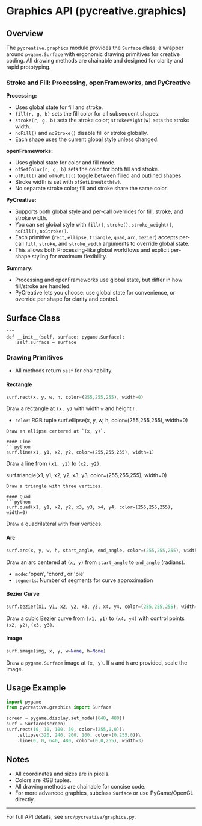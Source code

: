 # Graphics API (pycreative.graphics)

## Overview
The `pycreative.graphics` module provides the `Surface` class, a wrapper around `pygame.Surface` with ergonomic drawing primitives for creative coding. All drawing methods are chainable and designed for clarity and rapid prototyping.

### Stroke and Fill: Processing, openFrameworks, and PyCreative

**Processing:**
- Uses global state for fill and stroke.
- `fill(r, g, b)` sets the fill color for all subsequent shapes.
- `stroke(r, g, b)` sets the stroke color; `strokeWeight(w)` sets the stroke width.
- `noFill()` and `noStroke()` disable fill or stroke globally.
- Each shape uses the current global style unless changed.

**openFrameworks:**
- Uses global state for color and fill mode.
- `ofSetColor(r, g, b)` sets the color for both fill and stroke.
- `ofFill()` and `ofNoFill()` toggle between filled and outlined shapes.
- Stroke width is set with `ofSetLineWidth(w)`.
- No separate stroke color; fill and stroke share the same color.

**PyCreative:**
- Supports both global style and per-call overrides for fill, stroke, and stroke width.
- You can set global style with `fill()`, `stroke()`, `stroke_weight()`, `noFill()`, `noStroke()`.
- Each primitive (`rect`, `ellipse`, `triangle`, `quad`, `arc`, `bezier`) accepts per-call `fill`, `stroke`, and `stroke_width` arguments to override global state.
- This allows both Processing-like global workflows and explicit per-shape styling for maximum flexibility.

**Summary:**
- Processing and openFrameworks use global state, but differ in how fill/stroke are handled.
- PyCreative lets you choose: use global state for convenience, or override per shape for clarity and control.



## Surface Class

    """
    def __init__(self, surface: pygame.Surface):
        self.surface = surface
### Drawing Primitives
- All methods return `self` for chainability.

#### Rectangle
```python
surf.rect(x, y, w, h, color=(255,255,255), width=0)
```
Draw a rectangle at `(x, y)` with width `w` and height `h`.
- `color`: RGB tuple
surf.ellipse(x, y, w, h, color=(255,255,255), width=0)
```
Draw an ellipse centered at `(x, y)`.

#### Line
```python
surf.line(x1, y1, x2, y2, color=(255,255,255), width=1)
```
Draw a line from `(x1, y1)` to `(x2, y2)`.

surf.triangle(x1, y1, x2, y2, x3, y3, color=(255,255,255), width=0)
```
Draw a triangle with three vertices.

#### Quad
```python
surf.quad(x1, y1, x2, y2, x3, y3, x4, y4, color=(255,255,255), width=0)
```
Draw a quadrilateral with four vertices.

#### Arc
```python
surf.arc(x, y, w, h, start_angle, end_angle, color=(255,255,255), width=1, mode="open", segments=100)
```
Draw an arc centered at `(x, y)` from `start_angle` to `end_angle` (radians).
- `mode`: 'open', 'chord', or 'pie'
- `segments`: Number of segments for curve approximation

#### Bezier Curve
```python
surf.bezier(x1, y1, x2, y2, x3, y3, x4, y4, color=(255,255,255), width=1, segments=100)
```
Draw a cubic Bezier curve from `(x1, y1)` to `(x4, y4)` with control points `(x2, y2)`, `(x3, y3)`.

#### Image
```python
surf.image(img, x, y, w=None, h=None)
```
Draw a `pygame.Surface` image at `(x, y)`. If `w` and `h` are provided, scale the image.

## Usage Example
```python
import pygame
from pycreative.graphics import Surface

screen = pygame.display.set_mode((640, 480))
surf = Surface(screen)
surf.rect(10, 10, 100, 50, color=(255,0,0))\
    .ellipse(320, 240, 200, 100, color=(0,255,0))\
    .line(0, 0, 640, 480, color=(0,0,255), width=3)
```

## Notes
- All coordinates and sizes are in pixels.
- Colors are RGB tuples.
- All drawing methods are chainable for concise code.
- For more advanced graphics, subclass `Surface` or use PyGame/OpenGL directly.

---
For full API details, see `src/pycreative/graphics.py`.
